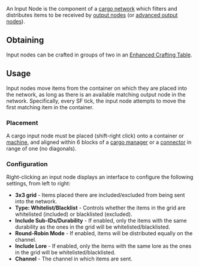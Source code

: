 An Input Node is the component of a [cargo network](https://github.com/Slimefun/Slimefun4/wiki/Cargo-Management) which filters and distributes items to be received by [output nodes](https://github.com/Slimefun/Slimefun4/wiki/Output-Node) (or [advanced output nodes](https://github.com/Slimefun/Slimefun4/wiki/Advanced-Output-Node)).

## Obtaining
Input nodes can be crafted in groups of two in an [Enhanced Crafting Table](https://github.com/Slimefun/Slimefun4/wiki/Enhanced-Crafting-Table).

## Usage
Input nodes move items from the container on which they are placed into the network, as long as there is an available matching output node in the network. Specifically, every SF tick, the input node attempts to move the first matching item in the container.

### Placement
A cargo input node must be placed (shift-right click) onto a container or [machine](https://github.com/Slimefun/Slimefun4/wiki/Electric-Machines), and aligned within 6 blocks of a [cargo manager](https://github.com/Slimefun/Slimefun4/wiki/Cargo-Manager) or a [connector](https://github.com/Slimefun/Slimefun4/wiki/Connector-Node) in range of one (no diagonals).

### Configuration
Right-clicking an input node displays an interface to configure the following settings, from left to right:
* **3x3 grid** - Items placed there are included/excluded from being sent into the network.
* **Type: Whitelist/Blacklist** - Controls whether the items in the grid are whitelisted (included) or blacklisted (excluded).
* **Include Sub-IDs/Durability** - If enabled, only the items with the same durability as the ones in the grid will be whitelisted/blacklisted.
* **Round-Robin Mode** - If enabled, items will be distributed equally on the channel.
* **Include Lore** - If enabled, only the items with the same lore as the ones in the grid will be whitelisted/blacklisted.
* **Channel** - The channel in which items are sent.
